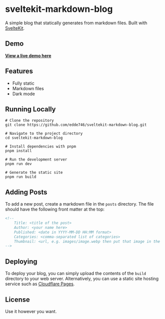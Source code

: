 # sveltekit-markdown-blog

A simple blog that statically generates from markdown files. Built with [SvelteKit](https://kit.svelte.dev/).

## Demo

[**View a live demo here**](https://blog-demo-cy4.pages.dev/)

## Features

- Fully static
- Markdown files
- Dark mode

## Running Locally

```
# Clone the repository
git clone https://github.com/edde746/sveltekit-markdown-blog.git

# Navigate to the project directory
cd sveltekit-markdown-blog

# Install dependencies with pnpm
pnpm install

# Run the development server
pnpm run dev

# Generate the static site
pnpm run build
```

## Adding Posts

To add a new post, create a markdown file in the `posts` directory. The file should have the following front matter at the top:

```md
<!-- 
    Title: <title of the post>
    Author: <your name here>
    Published: <date in YYYY-MM-DD HH:MM format>
    Categories: <comma-separated list of categories>
    Thumbnail: <url, e.g. images/image.webp then put that image in the static/images folder>
-->
```

## Deploying

To deploy your blog, you can simply upload the contents of the `build` directory to your web server. Alternatively, you can use a static site hosting service such as [Cloudflare Pages](https://pages.cloudflare.com/).

## License

Use it however you want.